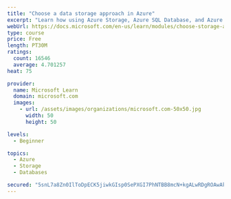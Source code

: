 ```yaml
---
title: "Choose a data storage approach in Azure"
excerpt: "Learn how using Azure Storage, Azure SQL Database, and Azure Cosmos DB - or a combination of them - for your business scenario is the best way to get the most performant solution."
webUrl: https://docs.microsoft.com/en-us/learn/modules/choose-storage-approach-in-azure/
type: course
price: Free
length: PT30M
ratings:
  count: 16546
  average: 4.701257
heat: 75

provider:
  name: Microsoft Learn
  domain: microsoft.com
  images:
    - url: /assets/images/organizations/microsoft.com-50x50.jpg
      width: 50
      height: 50

levels:
  - Beginner

topics:
  - Azure
  - Storage
  - Databases

secured: "5snL7a8Zn0IlToDpECK5jiwkGIsp0SePXGI7PhNTBB8mcN+kgALwRDgROAwAkijjIUl36mMtUtJfZo1APzGT8X8uAqyhkZ6d8TSDaBJZ/uNHr30aFVVqVFnBSrQGrd7pyuC4OqMtX1QfJX0MA3Sr0nm+7Fm8GmV5syiyAyYIhDsGq3RV0Onap2H29YHgrvcDmt7n1AQj97/5x5gUE5c+YuX4emGlK7mFuQ3+FKqB/ztZV3mF0smPhGKVeOt9xYSKslz3cpQ6Tlv3jzvvg1lOyXYQPZPSpdKzlvAjSFraUzpqo33V7d6GgJRl4Hd6VXiKhpGQufo7O4BY239yxSrZTGIVlpq2ebH8BprOs10kK9C+zTFBpYTPzTuRUa4uzULfOE/74V/6y5S8JAm3j0HgbwDRmla2078vKCv9zS2G8IilkYWjtnmgCUDhW7Z6GAOY;KQy3g3K6gmm8TkYPR4Qs6g=="
---
```


